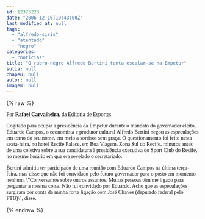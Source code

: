 ```yaml
---
id: 12375223
date: "2006-12-16T10:43:00Z"
last_modified_at: null
tags:
  - "alfredo-siris"
  - "atentado"
  - "negro"
categories:
  - "noticias"
title: "O rubro-negro Alfredo Bertini tenta escalar-se na Empetur"
sutia: null
chapeu: null
autor: null
imagem: null
---
```

{% raw %}
<p><P><FONT face=Verdana>Por <STRONG>Rafael Carvalheira</STRONG>, da Editoria de Esportes</FONT></P></p>
<p><P><FONT face=Verdana>Cogitado para ocupar a presidência da Empetur durante o mandato do governador eleito, Eduardo Campos, o economista e produtor cultural Alfredo Bertini negou as especulações em torno do seu nome, em meio a sorrisos sem graça. O questionamento foi feito nesta sexta-feira, no hotel Recife Palace, em Boa Viagem, Zona Sul do Recife, minutos antes de uma coletiva sobre a sua candidatura à presidência executiva do Sport Club do Recife, no mesmo horário em que era revelado o secretariado.</FONT></P></p>
<p><P><FONT face=Verdana>Bertini admitiu ter participado de uma reunião com Eduardo Campos na última terça-feira, mas disse que não foi convidado pelo futuro governador para o posto em momento nenhum. \"Conversamos sobre outros assuntos. Muitas pessoas têm me ligado para perguntar a mesma coisa. Não fui convidado por Eduardo. Acho que as especulações surgiram por conta da minha forte ligação com José Chaves (deputado federal pelo PTB)\", disse.</FONT></P> </p>
{% endraw %}